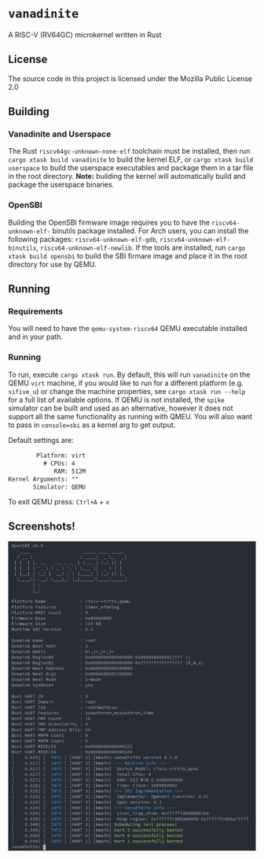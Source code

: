 # `vanadinite`

A RISC-V (RV64GC) microkernel written in Rust

## License

The source code in this project is licensed under the Mozilla Public License 2.0

## Building
### Vanadinite and Userspace
The Rust `riscv64gc-unknown-none-elf` toolchain must be installed, then run
`cargo xtask build vanadinite` to build the kernel ELF, or `cargo xtask build
userspace` to build the userspace executables and package them in a tar file in
the root directory. **Note:** building the kernel will automatically build and
package the userspace binaries.

### OpenSBI
Building the OpenSBI firmware image requires you to have the
`riscv64-unknown-elf-` binutils package installed. For Arch users, you can
install the following packages: `riscv64-unknown-elf-gdb`,
`riscv64-unknown-elf-binutils`, `riscv64-unknown-elf-newlib`. If the tools are
installed, run `cargo xtask build opensbi` to build the SBI firmare image and place it
in the root directory for use by QEMU.

## Running
### Requirements
You will need to have the `qemu-system-riscv64` QEMU executable installed and in
your path.

### Running
To run, execute `cargo xtask run`. By default, this will run `vanadinite` on the
QEMU `virt` machine, if you would like to run for a different platform (e.g.
`sifive_u`) or change the machine properties, see `cargo xtask run --help` for a
full list of available options. If QEMU is not installed, the `spike` simulator
can be built and used as an alternative, however it does not support all the
same functionality as running with QMEU. You will also want to pass in
`console=sbi` as a kernel arg to get output.

Default settings are:

            Platform: virt
              # CPUs: 4
                 RAM: 512M
    Kernel Arguments: ""
           Simulator: QEMU

To exit QEMU press: `Ctrl+A` + `x`

## Screenshots!

![Running the shell](assets/running_shell.png)